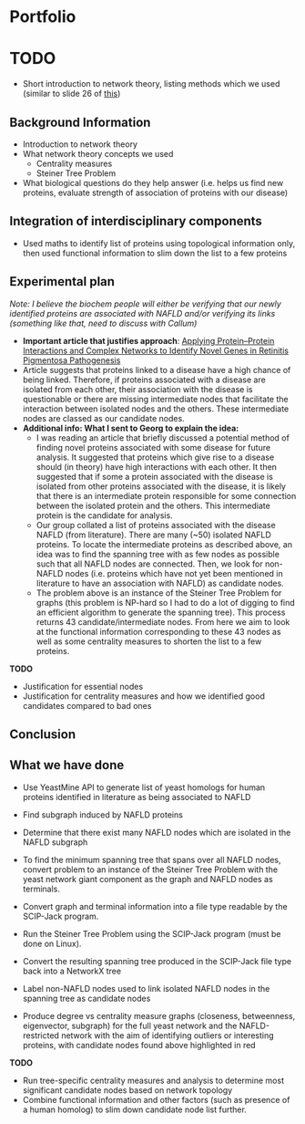 

# Portfolio

# TODO
- Short introduction to network theory, listing methods which we used (similar to slide 26 of [this](https://prezi.com/p/bx3iqmoi_y5b/bcmb3888math3888-portfolio-group-1/]))


## Background Information
- Introduction to network theory
- What network theory concepts we used
  - Centrality measures
  - Steiner Tree Problem
- What biological questions do they help answer (i.e. helps us find new proteins, evaluate strength of association of proteins with our disease)

## Integration of interdisciplinary components
- Used maths to identify list of proteins using topological information only, then used functional information to slim down the list to a few proteins

## Experimental plan
*Note: I believe the biochem people will either be verifying that our newly identified proteins are associated with NAFLD and/or verifying its links (something like that, need to discuss with Callum)*
- **Important article that justifies approach**: [Applying Protein–Protein Interactions and Complex Networks to Identify Novel Genes in Retinitis Pigmentosa Pathogenesis](articles/ijms-23-03962-v3.pdf)
- Article suggests that proteins linked to a disease have a high chance of being linked. Therefore, if proteins associated with a disease are isolated from each other, their association with the disease is questionable or there are missing intermediate nodes that facilitate the interaction between isolated nodes and the others. These intermediate nodes are classed as our candidate nodes.
- **Additional info: What I sent to Georg to explain the idea:**
  - I was reading an article that briefly discussed a potential method of finding novel proteins associated with some disease for future analysis. It suggested that proteins which give rise to a disease should (in theory) have high interactions with each other. It then suggested that if some a protein associated with the disease is isolated from other proteins associated with the disease, it is likely that there is an intermediate protein responsible for some connection between the isolated protein and the others. This intermediate protein is the candidate for analysis. 
  - Our group collated a list of proteins associated with the disease NAFLD (from literature). There are many (~50) isolated NAFLD proteins. To locate the intermediate proteins as described above, an idea was to find the spanning tree with as few nodes as possible such that all NAFLD nodes are connected. Then, we look for non-NAFLD nodes (i.e. proteins which have not yet been mentioned in literature to have an association with NAFLD) as candidate nodes. 
  - The problem above is an instance of the Steiner Tree Problem for graphs (this problem is NP-hard so I had to do a lot of digging to find an efficient algorithm to generate the spanning tree). This process returns 43 candidate/intermediate nodes. From here we aim to look at the functional information corresponding to these 43 nodes as well as some centrality measures to shorten the list to a few proteins.

**TODO**
- Justification for essential nodes
- Justification for centrality measures and how we identified good candidates compared to bad ones


## Conclusion

## What we have done
- Use YeastMine API to generate list of yeast homologs for human proteins identified in literature as being associated to NAFLD
- Find subgraph induced by NAFLD proteins

- Determine that there exist many NAFLD nodes which are isolated in the NAFLD subgraph
- To find the minimum spanning tree that spans over all NAFLD nodes, convert problem to an instance of the Steiner Tree Problem with the yeast network giant component as the graph and NAFLD nodes as terminals.
- Convert graph and terminal information into a file type readable by the SCIP-Jack program.
- Run the Steiner Tree Problem using the SCIP-Jack program (must be done on Linux).
- Convert the resulting spanning tree produced in the SCIP-Jack file type back into a NetworkX tree
- Label non-NAFLD nodes used to link isolated NAFLD nodes in the spanning tree as candidate nodes
- Produce degree vs centrality measure graphs (closeness, betweenness, eigenvector, subgraph) for the full yeast network and the NAFLD-restricted network with the aim of identifying outliers or interesting proteins, with candidate nodes found above highlighted in red

**TODO**
- Run tree-specific centrality measures and analysis to determine most significant candidate nodes based on network topology
- Combine functional information and other factors (such as presence of a human homolog) to slim down candidate node list further.

